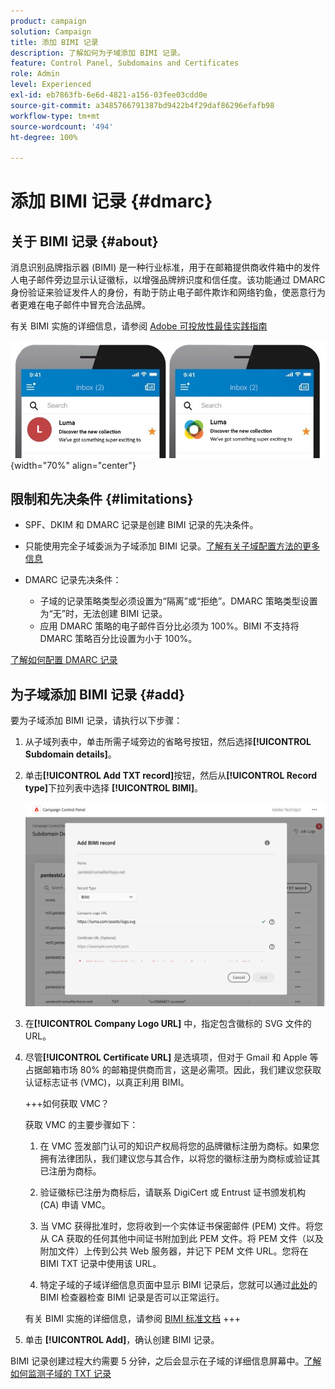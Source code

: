 ```yaml
---
product: campaign
solution: Campaign
title: 添加 BIMI 记录
description: 了解如何为子域添加 BIMI 记录。
feature: Control Panel, Subdomains and Certificates
role: Admin
level: Experienced
exl-id: eb7863fb-6e6d-4821-a156-03fee03cdd0e
source-git-commit: a3485766791387bd9422b4f29daf86296efafb98
workflow-type: tm+mt
source-wordcount: '494'
ht-degree: 100%

---
```


# 添加 BIMI 记录 {#dmarc}

## 关于 BIMI 记录 {#about}

消息识别品牌指示器 (BIMI) 是一种行业标准，用于在邮箱提供商收件箱中的发件人电子邮件旁边显示认证徽标，以增强品牌辨识度和信任度。该功能通过 DMARC 身份验证来验证发件人的身份，有助于防止电子邮件欺诈和网络钓鱼，使恶意行为者更难在电子邮件中冒充合法品牌。

有关 BIMI 实施的详细信息，请参阅 [Adobe 可投放性最佳实践指南](https://experienceleague.adobe.com/docs/deliverability-learn/deliverability-best-practice-guide/additional-resources/technotes/implement-bimi.html?lang=zh-Hans)

![](assets/bimi-example.png){width="70%" align="center"}

## 限制和先决条件 {#limitations}

* SPF、DKIM 和 DMARC 记录是创建 BIMI 记录的先决条件。
* 只能使用完全子域委派为子域添加 BIMI 记录。[了解有关子域配置方法的更多信息](subdomains-branding.md#subdomain-delegation-methods)
* DMARC 记录先决条件：

   * 子域的记录策略类型必须设置为“隔离”或“拒绝”。DMARC 策略类型设置为“无”时，无法创建 BIMI 记录。
   * 应用 DMARC 策略的电子邮件百分比必须为 100%。BIMI 不支持将 DMARC 策略百分比设置为小于 100%。

[了解如何配置 DMARC 记录](dmarc.md)

## 为子域添加 BIMI 记录 {#add}

要为子域添加 BIMI 记录，请执行以下步骤：

1. 从子域列表中，单击所需子域旁边的省略号按钮，然后选择&#x200B;**[!UICONTROL Subdomain details]**。

1. 单击&#x200B;**[!UICONTROL Add TXT record]**&#x200B;按钮，然后从&#x200B;**[!UICONTROL Record type]**&#x200B;下拉列表中选择 **[!UICONTROL BIMI]**。

   ![](assets/bimi-add.png)

1. 在&#x200B;**[!UICONTROL Company Logo URL]** 中，指定包含徽标的 SVG 文件的 URL。

1. 尽管&#x200B;**[!UICONTROL Certificate URL]** 是选填项，但对于 Gmail 和 Apple 等占据邮箱市场 80% 的邮箱提供商而言，这是必需项。因此，我们建议您获取认证标志证书 (VMC)，以真正利用 BIMI。

   +++如何获取 VMC？

   获取 VMC 的主要步骤如下：

   1. 在 VMC 签发部门认可的知识产权局将您的品牌徽标注册为商标。如果您拥有法律团队，我们建议您与其合作，以将您的徽标注册为商标或验证其已注册为商标。

   1. 验证徽标已注册为商标后，请联系 DigiCert 或 Entrust 证书颁发机构 (CA) 申请 VMC。

   1. 当 VMC 获得批准时，您将收到一个实体证书保密邮件 (PEM) 文件。将您从 CA 获取的任何其他中间证书附加到此 PEM 文件。将 PEM 文件（以及附加文件）上传到公共 Web 服务器，并记下 PEM 文件 URL。您将在 BIMI TXT 记录中使用该 URL。

   1. 特定子域的子域详细信息页面中显示 BIMI 记录后，您就可以通过[此处](https://bimigroup.org/bimi-generator/)的 BIMI 检查器检查 BIMI 记录是否可以正常运行。

   有关 BIMI 实施的详细信息，请参阅 [BIMI 标准文档](https://bimigroup.org/implementation-guide/)
+++

1. 单击 **[!UICONTROL Add]**，确认创建 BIMI 记录。

BIMI 记录创建过程大约需要 5 分钟，之后会显示在子域的详细信息屏幕中。[了解如何监测子域的 TXT 记录](gs-txt-records.md#monitor)

